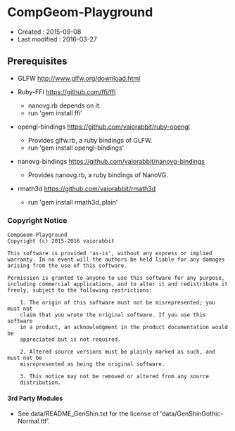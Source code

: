 # CompGeom-Playground #

*   Created : 2015-09-08
*   Last modified : 2016-03-27


## Prerequisites ##

*   GLFW http://www.glfw.org/download.html

*   Ruby-FFI https://github.com/ffi/ffi
	*   nanovg.rb depends on it.
	*   run 'gem install ffi'

*   opengl-bindings https://github.com/vaiorabbit/ruby-opengl
	*   Provides glfw.rb, a ruby bindings of GLFW.
	*   run 'gem install opengl-bindings'

*   nanovg-bindings https://github.com/vaiorabbit/nanovg-bindings
	*   Provides nanovg.rb, a ruby bindings of NanoVG.

*   rmath3d https://github.com/vaiorabbit/rmath3d
	*   run 'gem install rmath3d_plain'

### Copyright Notice ###

	CompGeom-Playground
	Copyright (c) 2015-2016 vaiorabbit
	
	This software is provided 'as-is', without any express or implied
	warranty. In no event will the authors be held liable for any damages
	arising from the use of this software.
	
	Permission is granted to anyone to use this software for any purpose,
	including commercial applications, and to alter it and redistribute it
	freely, subject to the following restrictions:
	
	    1. The origin of this software must not be misrepresented; you must not
	    claim that you wrote the original software. If you use this software
	    in a product, an acknowledgment in the product documentation would be
	    appreciated but is not required.
	
	    2. Altered source versions must be plainly marked as such, and must not be
	    misrepresented as being the original software.
	
	    3. This notice may not be removed or altered from any source
	    distribution.


#### 3rd Party Modules ####

*   See data/README_GenShin.txt for the license of 'data/GenShinGothic-Normal.ttf'.
